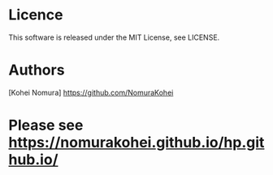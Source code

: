 # Licence
This software is released under the MIT License, see LICENSE.

# Authors
[Kohei Nomura] https://github.com/NomuraKohei

# Please see https://nomurakohei.github.io/hp.github.io/
